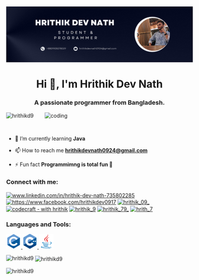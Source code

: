 ![logo](https://github.com/hrithikD9/hrithikD9/blob/main/Black%20and%20%20White%20Gradient%20Personal%20LinkedIn%20Banner.png)
<h1 align="center">Hi 👋, I'm Hrithik Dev Nath</h1>
<h3 align="center">A passionate programmer from Bangladesh.</h3>

<img align="right" alt="coding" width="400" src="https://media1.giphy.com/media/qgQUggAC3Pfv687qPC/giphy.gif">

<p align="left"> <img src="https://komarev.com/ghpvc/?username=hrithikd9&label=Profile%20views&color=0e75b6&style=flat" alt="hrithikd9" /> </p>

<p align="left"> <a href="https://twitter.com/" target="blank"><img src="https://img.shields.io/twitter/follow/?logo=twitter&style=for-the-badge" alt="" /></a> </p>

- 🌱 I’m currently learning **Java**

- 📫 How to reach me **hrithikdevnath0924@gmail.com**

- ⚡ Fun fact **Programmimng is total fun 👾**

<h3 align="left">Connect with me:</h3>
<p align="left">
<a href="https://linkedin.com/in/www.linkedin.com/in/hrithik-dev-nath-735802285" target="blank"><img align="center" src="https://raw.githubusercontent.com/rahuldkjain/github-profile-readme-generator/master/src/images/icons/Social/linked-in-alt.svg" alt="www.linkedin.com/in/hrithik-dev-nath-735802285" height="30" width="40" /></a>
<a href="https://fb.com/https://www.facebook.com/hrithikdev0917" target="blank"><img align="center" src="https://raw.githubusercontent.com/rahuldkjain/github-profile-readme-generator/master/src/images/icons/Social/facebook.svg" alt="https://www.facebook.com/hrithikdev0917" height="30" width="40" /></a>
<a href="https://instagram.com/hrithik_09_" target="blank"><img align="center" src="https://raw.githubusercontent.com/rahuldkjain/github-profile-readme-generator/master/src/images/icons/Social/instagram.svg" alt="hrithik_09_" height="30" width="40" /></a>
<a href="https://www.youtube.com/c/codecraft - with hrithik" target="blank"><img align="center" src="https://raw.githubusercontent.com/rahuldkjain/github-profile-readme-generator/master/src/images/icons/Social/youtube.svg" alt="codecraft - with hrithik" height="30" width="40" /></a>
<a href="https://www.codechef.com/users/hrithik_9" target="blank"><img align="center" src="https://cdn.jsdelivr.net/npm/simple-icons@3.1.0/icons/codechef.svg" alt="hrithik_9" height="30" width="40" /></a>
<a href="https://codeforces.com/profile/hrithik_79_" target="blank"><img align="center" src="https://raw.githubusercontent.com/rahuldkjain/github-profile-readme-generator/master/src/images/icons/Social/codeforces.svg" alt="hrithik_79_" height="30" width="40" /></a>
<a href="https://www.leetcode.com/hrith_7" target="blank"><img align="center" src="https://raw.githubusercontent.com/rahuldkjain/github-profile-readme-generator/master/src/images/icons/Social/leet-code.svg" alt="hrith_7" height="30" width="40" /></a>
</p>

<h3 align="left">Languages and Tools:</h3>
<p align="left"> <a href="https://www.cprogramming.com/" target="_blank" rel="noreferrer"> <img src="https://raw.githubusercontent.com/devicons/devicon/master/icons/c/c-original.svg" alt="c" width="40" height="40"/> </a> <a href="https://www.w3schools.com/cpp/" target="_blank" rel="noreferrer"> <img src="https://raw.githubusercontent.com/devicons/devicon/master/icons/cplusplus/cplusplus-original.svg" alt="cplusplus" width="40" height="40"/> </a> <a href="https://www.java.com" target="_blank" rel="noreferrer"> <img src="https://raw.githubusercontent.com/devicons/devicon/master/icons/java/java-original.svg" alt="java" width="40" height="40"/> </a> </p>

<p><img align="left" src="https://github-readme-stats.vercel.app/api/top-langs?username=hrithikd9&show_icons=true&locale=en&layout=compact" alt="hrithikd9" /></p>

<p>&nbsp;<img align="center" src="https://github-readme-stats.vercel.app/api?username=hrithikd9&show_icons=true&locale=en" alt="hrithikd9" /></p>

<p><img align="center" src="https://github-readme-streak-stats.herokuapp.com/?user=hrithikd9&" alt="hrithikd9" /></p>

